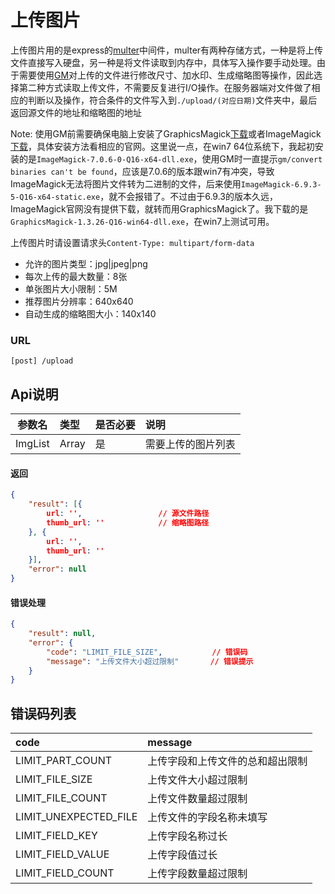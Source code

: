 # 上传图片
上传图片用的是express的[multer](https://github.com/expressjs/multer)中间件，multer有两种存储方式，一种是将上传文件直接写入硬盘，另一种是将文件读取到内存中，具体写入操作要手动处理。由于需要使用[GM](https://github.com/aheckmann/gm)对上传的文件进行修改尺寸、加水印、生成缩略图等操作，因此选择第二种方式读取上传文件，不需要反复进行I/O操作。在服务器端对文件做了相应的判断以及操作，符合条件的文件写入到`./upload/(对应日期)`文件夹中，最后返回源文件的地址和缩略图的地址

Note: 使用GM前需要确保电脑上安装了GraphicsMagick[下载](http://www.graphicsmagick.org/download.html#ftp-site-organization)或者ImageMagick[下载](http://www.imagemagick.org/script/download.php)，具体安装方法看相应的官网。这里说一点，在win7 64位系统下，我起初安装的是`ImageMagick-7.0.6-0-Q16-x64-dll.exe`，使用GM时一直提示`gm/convert binaries can't be found`，应该是7.0.6的版本跟win7有冲突，导致ImageMagick无法将图片文件转为二进制的文件，后来使用`ImageMagick-6.9.3-5-Q16-x64-static.exe`，就不会报错了。不过由于6.9.3的版本久远，ImageMagick官网没有提供下载，就转而用GraphicsMagick了。我下载的是`GraphicsMagick-1.3.26-Q16-win64-dll.exe`，在win7上测试可用。

上传图片时请设置请求头`Content-Type: multipart/form-data`

* 允许的图片类型：jpg|jpeg|png
* 每次上传的最大数量：8张
* 单张图片大小限制：5M
* 推荐图片分辨率：640x640
* 自动生成的缩略图大小：140x140

### URL
```
[post] /upload
```

## Api说明
| 参数名         | 类型           | 是否必要  | 说明 |
| ------------- |:------------- | :----- | :----- |
| ImgList       | Array         | 是 | 需要上传的图片列表 |


#### 返回
```json
{
    "result": [{
        url: '',                 // 源文件路径
        thumb_url: ''            // 缩略图路径
    }, {
        url: '',
        thumb_url: ''
    }],
    "error": null
}
```

#### 错误处理

```json
{
    "result": null,
    "error": {
        "code": "LIMIT_FILE_SIZE",           // 错误码
        "message": "上传文件大小超过限制"       // 错误提示
    }
}
```

## 错误码列表
| code            | message        |
| :-------------  | :------------- |
| LIMIT_PART_COUNT      | 上传字段和上传文件的总和超出限制 |
| LIMIT_FILE_SIZE       | 上传文件大小超过限制 |
| LIMIT_FILE_COUNT      | 上传文件数量超过限制 |
| LIMIT_UNEXPECTED_FILE | 上传文件的字段名称未填写 |
| LIMIT_FIELD_KEY       | 上传字段名称过长 |
| LIMIT_FIELD_VALUE     | 上传字段值过长 |
| LIMIT_FIELD_COUNT     | 上传字段数量超过限制 |